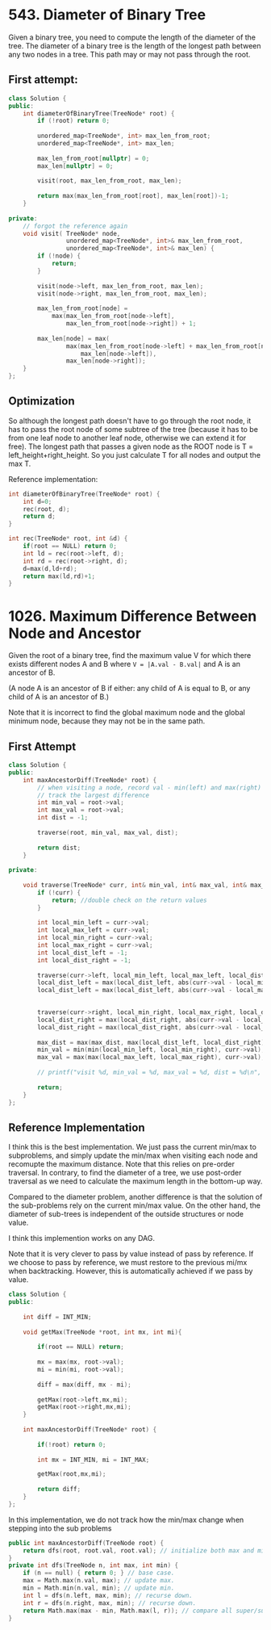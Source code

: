 # 543. Diameter of Binary Tree

Given a binary tree, you need to compute the length of the diameter of the tree. The diameter of a binary tree is the length of the longest path between any two nodes in a tree. This path may or may not pass through the root.

## First attempt:
```c++
class Solution {
public:
    int diameterOfBinaryTree(TreeNode* root) {
        if (!root) return 0;
        
        unordered_map<TreeNode*, int> max_len_from_root;
        unordered_map<TreeNode*, int> max_len;
        
        max_len_from_root[nullptr] = 0;
        max_len[nullptr] = 0;
        
        visit(root, max_len_from_root, max_len);
        
        return max(max_len_from_root[root], max_len[root])-1;
    }
    
private:
    // forgot the reference again
    void visit( TreeNode* node, 
                unordered_map<TreeNode*, int>& max_len_from_root,
                unordered_map<TreeNode*, int>& max_len) {
        if (!node) {
            return;
        }
        
        visit(node->left, max_len_from_root, max_len);
        visit(node->right, max_len_from_root, max_len);
        
        max_len_from_root[node] = 
            max(max_len_from_root[node->left],
                max_len_from_root[node->right]) + 1;
        
        max_len[node] = max(
                max(max_len_from_root[node->left] + max_len_from_root[node->right] + 1,
                    max_len[node->left]),
                max_len[node->right]);
    }
};
```

## Optimization

So although the longest path doesn't have to go through the root node, it has to pass the root node of some subtree of the tree (because it has to be from one leaf node to another leaf node, otherwise we can extend it for free). The longest path that passes a given node as the ROOT node is T = left_height+right_height. So you just calculate T for all nodes and output the max T.

Reference implementation:
```c++
int diameterOfBinaryTree(TreeNode* root) {
    int d=0;
    rec(root, d);
    return d;
}

int rec(TreeNode* root, int &d) {
    if(root == NULL) return 0;
    int ld = rec(root->left, d);
    int rd = rec(root->right, d);
    d=max(d,ld+rd);
    return max(ld,rd)+1;
}
```

# 1026. Maximum Difference Between Node and Ancestor

Given the root of a binary tree, find the maximum value V for which there exists different nodes A and B where `V = |A.val - B.val|` and A is an ancestor of B.

(A node A is an ancestor of B if either: any child of A is equal to B, or any child of A is an ancestor of B.)

Note that it is incorrect to find the global maximum node and the global minimum node, because they may not be in the same path.

## First Attempt

```c++
class Solution {
public:
    int maxAncestorDiff(TreeNode* root) {
        // when visiting a node, record val - min(left) and max(right) - val
        // track the largest difference
        int min_val = root->val;
        int max_val = root->val;
        int dist = -1;
        
        traverse(root, min_val, max_val, dist);
        
        return dist;
    }
    
private:
    
    void traverse(TreeNode* curr, int& min_val, int& max_val, int& max_dist) {
        if (!curr) {
            return; //double check on the return values
        }
        
        int local_min_left = curr->val;
        int local_max_left = curr->val;
        int local_min_right = curr->val;
        int local_max_right = curr->val;
        int local_dist_left = -1;
        int local_dist_right = -1;
        
        traverse(curr->left, local_min_left, local_max_left, local_dist_left);
        local_dist_left = max(local_dist_left, abs(curr->val - local_min_left));
        local_dist_left = max(local_dist_left, abs(curr->val - local_max_left));

        
        traverse(curr->right, local_min_right, local_max_right, local_dist_right);
        local_dist_right = max(local_dist_right, abs(curr->val - local_min_right));    
        local_dist_right = max(local_dist_right, abs(curr->val - local_max_right));    
        
        max_dist = max(max_dist, max(local_dist_left, local_dist_right)); // got this wrong
        min_val = min(min(local_min_left, local_min_right), curr->val);
        max_val = max(max(local_max_left, local_max_right), curr->val);
        
        // printf("visit %d, min_val = %d, max_val = %d, dist = %d\n", curr->val, min_val, max_val, max_dist);
        
        return;
    }
};
```

## Reference Implementation

I think this is the best implementation. We just pass the current min/max to subproblems, and simply update the min/max when visiting each node and recomupte the maximum distance. Note that this relies on pre-order traversal. In contrary, to find the diameter of a tree, we use post-order traversal as we need to calculate the maximum length in the bottom-up way.

Compared to the diameter problem, another difference is that the solution of the sub-problems rely on the current min/max value. On the other hand, the diameter of sub-trees is independent of the outside structures or node value.

I think this implemention works on any DAG.

Note that it is very clever to pass by value instead of pass by reference. If we choose to pass by reference, we must restore to the previous mi/mx when backtracking. However, this is automatically achieved if we pass by value.

```c++
class Solution {
public:
    
    int diff = INT_MIN;
    
    void getMax(TreeNode *root, int mx, int mi){
        
        if(root == NULL) return;
       
        mx = max(mx, root->val);
        mi = min(mi, root->val);
        
        diff = max(diff, mx - mi);
        
        getMax(root->left,mx,mi);
        getMax(root->right,mx,mi);
    }
    
    int maxAncestorDiff(TreeNode* root) {
        
        if(!root) return 0;
        
        int mx = INT_MIN, mi = INT_MAX;

        getMax(root,mx,mi);
        
        return diff;
    }
};
```


In this implementation, we do not track how the min/max change when stepping into the sub problems

```c++
public int maxAncestorDiff(TreeNode root) {
    return dfs(root, root.val, root.val); // initialize both max and min with root.val.
}
private int dfs(TreeNode n, int max, int min) {
    if (n == null) { return 0; } // base case.
    max = Math.max(n.val, max); // update max.
    min = Math.min(n.val, min); // update min.
    int l = dfs(n.left, max, min); // recurse down.
    int r = dfs(n.right, max, min); // recurse down.
    return Math.max(max - min, Math.max(l, r)); // compare all super/sub differences to get result.
}
```